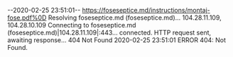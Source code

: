 --2020-02-25 23:51:01--  https://foseseptice.md/instructions/montaj-fose.pdf%0D
Resolving foseseptice.md (foseseptice.md)... 104.28.11.109, 104.28.10.109
Connecting to foseseptice.md (foseseptice.md)|104.28.11.109|:443... connected.
HTTP request sent, awaiting response... 404 Not Found
2020-02-25 23:51:01 ERROR 404: Not Found.

